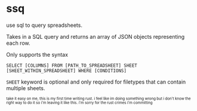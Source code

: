 # ssq
use sql to query spreadsheets.

Takes in a SQL query and returns an array of JSON objects representing each row.

Only supports the syntax

`SELECT [COLUMNS] FROM [PATH_TO_SPREADSHEET] SHEET [SHEET_WITHIN_SPREADSHEET] WHERE [CONDITIONS]`

`SHEET` keyword is optional and only required for filetypes that can contain multiple sheets.

<sub><sup>take it easy on me, this is my first time writing rust. i feel like im doing something wrong but i don't know the right way to do it so i'm leaving it like this. i'm sorry for the rust crimes i'm committing</sup></sub>

